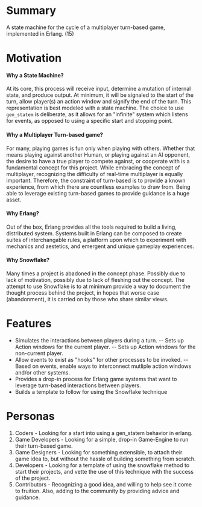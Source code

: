 # Summary
A state machine for the cycle of a multiplayer turn-based game, implemented in Erlang. (15)


# Motivation

#### Why a State Machine?
At its core, this process will receive input, determine a mutation of internal state, and produce output.  At minimum, it will be signaled to the start of the turn, allow player(s) an action window and signify the end of the turn.  This representation is best modeled with a state machine.  The choice to use `gen_statem` is deliberate, as it allows for an "infinite" system which listens for events, as opposed to using a specific start and stopping point.

#### Why a Multiplayer Turn-based game?
For many, playing games is fun only when playing with others.  Whether that means playing against another Human, or playing against an AI opponent, the desire to have a true player to compete against, or cooperate with is a fundamental concept for this project. While embracing the concept of multiplayer, recognizing the difficulty of real-time multiplayer is equally important.  Therefore, the constraint of turn-based is to provide a known experience, from which there are countless examples to draw from.  Being able to leverage existing turn-based games to provide guidance is a huge asset.

#### Why Erlang?
Out of the box, Erlang provides all the tools required to build a living, distributed system.  Systems built in Erlang can be composed to create suites of interchangable rules, a platform upon which to experiment with mechanics and aestetics, and emergent and unique gameplay experiences.

#### Why Snowflake?
Many times a project is abadoned in the concept phase.  Possibly due to lack of motivation, possibly due to lack of fleshing out the concept.  The attempt to use Snowflake is to at minimum provide a way to document the thought process behind the project, in hopes that worse case (abandonment), it is carried on by those who share similar views.


# Features

- Simulates the interactions between players during a turn.
-- Sets up Action windows for the current player.
-- Sets up Action windows for the non-current player.
- Allow events to exist as "hooks" for other processes to be invoked.
-- Based on events, enable ways to interconnect mutliple action windows and/or other systems.
- Provides a drop-in process for Erlang game systems that want to leverage turn-based interactions between players.
- Builds a template to follow for using the Snowflake technique


# Personas

1.  Coders - Looking for a start into using a gen_statem behavior in erlang.
2.  Game Developers - Looking for a simple, drop-in Game-Engine to run their turn-based game.
3.  Game Designers - Looking for something extensible, to attach their game idea to, but without the hassle of building something from scratch.
4.  Developers - Looking for a template of using the snowflake method to start their projects, and vette the use of this technique with the success of the project.
5.  Contributors - Recognizing a good idea, and willing to help see it come to fruition.  Also, adding to the community by providing advice and guidance.
